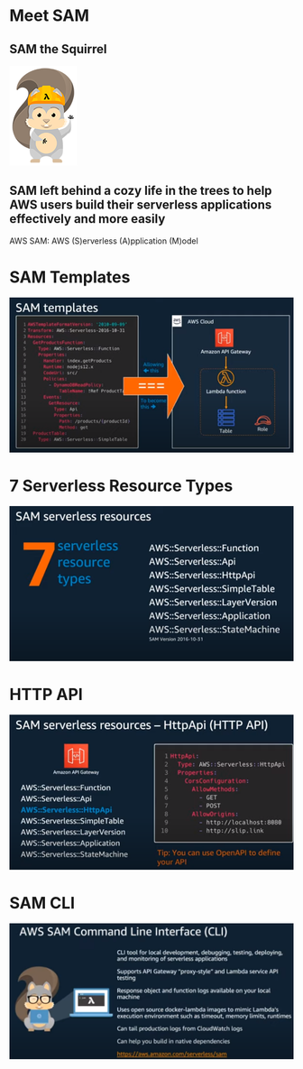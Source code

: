 # Meet SAM

## SAM the Squirrel

![](sam.png)

## SAM left behind a cozy life in the trees to help AWS users build their serverless applications effectively and more easily


AWS SAM: AWS (S)erverless (A)pplication (M)odel 

# SAM Templates

![](IaaC.png)

# 7 Serverless Resource Types

![](7sam.png)

# HTTP API

![](http-api.png)

# SAM CLI

![](sam-cli.png)